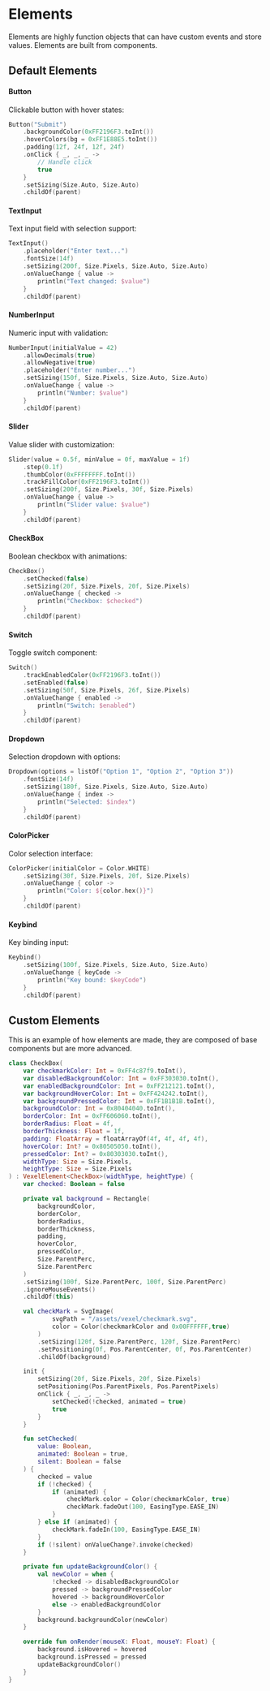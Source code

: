 # Elements
Elements are highly function objects that can have custom events and store values. Elements are built from components.

## Default Elements
#### Button
Clickable button with hover states:

```kotlin
Button("Submit")
    .backgroundColor(0xFF2196F3.toInt())
    .hoverColors(bg = 0xFF1E88E5.toInt())
    .padding(12f, 24f, 12f, 24f)
    .onClick { _, _, _ ->
        // Handle click
        true
    }
    .setSizing(Size.Auto, Size.Auto)
    .childOf(parent)
```

#### TextInput
Text input field with selection support:

```kotlin
TextInput()
    .placeholder("Enter text...")
    .fontSize(14f)
    .setSizing(200f, Size.Pixels, Size.Auto, Size.Auto)
    .onValueChange { value ->
        println("Text changed: $value")
    }
    .childOf(parent)
```

#### NumberInput
Numeric input with validation:

```kotlin
NumberInput(initialValue = 42)
    .allowDecimals(true)
    .allowNegative(true)
    .placeholder("Enter number...")
    .setSizing(150f, Size.Pixels, Size.Auto, Size.Auto)
    .onValueChange { value ->
        println("Number: $value")
    }
    .childOf(parent)
```

#### Slider
Value slider with customization:

```kotlin
Slider(value = 0.5f, minValue = 0f, maxValue = 1f)
    .step(0.1f)
    .thumbColor(0xFFFFFFFF.toInt())
    .trackFillColor(0xFF2196F3.toInt())
    .setSizing(200f, Size.Pixels, 30f, Size.Pixels)
    .onValueChange { value ->
        println("Slider value: $value")
    }
    .childOf(parent)
```

#### CheckBox
Boolean checkbox with animations:

```kotlin
CheckBox()
    .setChecked(false)
    .setSizing(20f, Size.Pixels, 20f, Size.Pixels)
    .onValueChange { checked ->
        println("Checkbox: $checked")
    }
    .childOf(parent)
```

#### Switch
Toggle switch component:

```kotlin
Switch()
    .trackEnabledColor(0xFF2196F3.toInt())
    .setEnabled(false)
    .setSizing(50f, Size.Pixels, 26f, Size.Pixels)
    .onValueChange { enabled ->
        println("Switch: $enabled")
    }
    .childOf(parent)
```

#### Dropdown
Selection dropdown with options:

```kotlin
Dropdown(options = listOf("Option 1", "Option 2", "Option 3"))
    .fontSize(14f)
    .setSizing(180f, Size.Pixels, Size.Auto, Size.Auto)
    .onValueChange { index ->
        println("Selected: $index")
    }
    .childOf(parent)
```

#### ColorPicker
Color selection interface:

```kotlin
ColorPicker(initialColor = Color.WHITE)
    .setSizing(30f, Size.Pixels, 20f, Size.Pixels)
    .onValueChange { color ->
        println("Color: ${color.hex()}")
    }
    .childOf(parent)
```

#### Keybind
Key binding input:

```kotlin
Keybind()
    .setSizing(100f, Size.Pixels, Size.Auto, Size.Auto)
    .onValueChange { keyCode ->
        println("Key bound: $keyCode")
    }
    .childOf(parent)
```

## Custom Elements
This is an example of how elements are made, they are composed of base components but are more advanced.
```kotlin
class CheckBox(
    var checkmarkColor: Int = 0xFF4c87f9.toInt(),
    var disabledBackgroundColor: Int = 0xFF303030.toInt(),
    var enabledBackgroundColor: Int = 0xFF212121.toInt(),
    var backgroundHoverColor: Int = 0xFF424242.toInt(),
    var backgroundPressedColor: Int = 0xFF1B1B1B.toInt(),
    backgroundColor: Int = 0x80404040.toInt(),
    borderColor: Int = 0xFF606060.toInt(),
    borderRadius: Float = 4f,
    borderThickness: Float = 1f,
    padding: FloatArray = floatArrayOf(4f, 4f, 4f, 4f),
    hoverColor: Int? = 0x80505050.toInt(),
    pressedColor: Int? = 0x80303030.toInt(),
    widthType: Size = Size.Pixels,
    heightType: Size = Size.Pixels
) : VexelElement<CheckBox>(widthType, heightType) {
    var checked: Boolean = false

    private val background = Rectangle(
        backgroundColor,
        borderColor,
        borderRadius,
        borderThickness,
        padding,
        hoverColor,
        pressedColor,
        Size.ParentPerc,
        Size.ParentPerc
    )
    .setSizing(100f, Size.ParentPerc, 100f, Size.ParentPerc)
    .ignoreMouseEvents()
    .childOf(this)

    val checkMark = SvgImage(
            svgPath = "/assets/vexel/checkmark.svg",
            color = Color(checkmarkColor and 0x00FFFFFF,true)
        )
        .setSizing(120f, Size.ParentPerc, 120f, Size.ParentPerc)
        .setPositioning(0f, Pos.ParentCenter, 0f, Pos.ParentCenter)
        .childOf(background)

    init {
        setSizing(20f, Size.Pixels, 20f, Size.Pixels)
        setPositioning(Pos.ParentPixels, Pos.ParentPixels)
        onClick { _, _, _ ->
            setChecked(!checked, animated = true)
            true
        }
    }

    fun setChecked(
        value: Boolean,
        animated: Boolean = true,
        silent: Boolean = false
    ) {
        checked = value
        if (!checked) {
            if (animated) {
                checkMark.color = Color(checkmarkColor, true)
                checkMark.fadeOut(100, EasingType.EASE_IN)
            }
        } else if (animated) {
            checkMark.fadeIn(100, EasingType.EASE_IN)
        }
        if (!silent) onValueChange?.invoke(checked)
    }

    private fun updateBackgroundColor() {
        val newColor = when {
            !checked -> disabledBackgroundColor
            pressed -> backgroundPressedColor
            hovered -> backgroundHoverColor
            else -> enabledBackgroundColor
        }
        background.backgroundColor(newColor)
    }

    override fun onRender(mouseX: Float, mouseY: Float) {
        background.isHovered = hovered
        background.isPressed = pressed
        updateBackgroundColor()
    }
}
```
